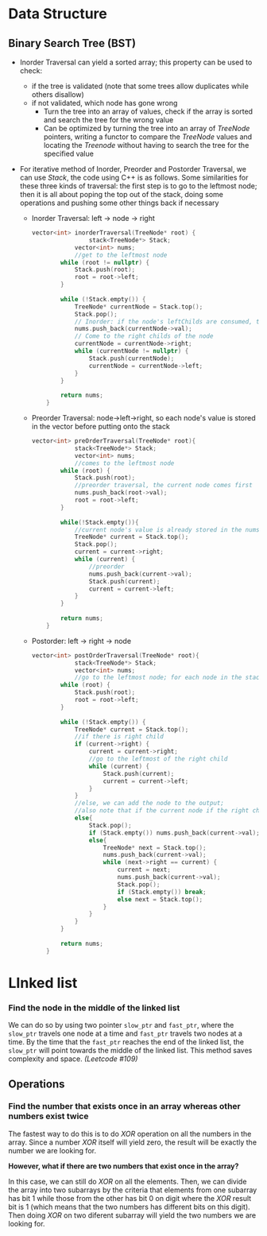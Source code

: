 # Data Structure

## Binary Search Tree (BST)

- Inorder Traversal can yield a sorted array; this property can be used to check:

  - if the tree is validated (note that some trees allow duplicates while others disallow)
  - if not validated, which node has gone wrong
    - Turn the tree into an array of values, check if the array is sorted and search the tree for the wrong value
    - Can be optimized by turning the tree into an array of *TreeNode* pointers, writing a functor to compare the *TreeNode* values and locating the *Treenode* without having to search the tree for the specified value

- For iterative method of Inorder, Preorder and Postorder Traversal, we can use *Stack*, the code using C++ is as follows. Some similarities for these three kinds of traversal: the first step is to go to the leftmost node; then it is all about poping the top out of the stack, doing some operations and pushing some other things back if necessary

  - Inorder Traversal: left -> node -> right

    ```c++
    vector<int> inorderTraversal(TreeNode* root) {
    				stack<TreeNode*> Stack;
        		vector<int> nums;
        		//get to the leftmost node
            while (root != nullptr) {
                Stack.push(root);
                root = root->left;
            }
            
            while (!Stack.empty()) {
                TreeNode* currentNode = Stack.top();
                Stack.pop();
                // Inorder: if the node's leftChilds are consumed, then it comes to the node itself
                nums.push_back(currentNode->val);
                // Come to the right childs of the node
                currentNode = currentNode->right;
                while (currentNode != nullptr) {
                    Stack.push(currentNode);
                    currentNode = currentNode->left;
                }
            }
            
            return nums;
        }
    ```

  - Preorder Traversal: node->left->right, so each node's value is stored in the vector before putting onto the stack

    ```c++
    vector<int> preOrderTraversal(TreeNode* root){
      			stack<TreeNode*> Stack;
        		vector<int> nums;
      			//comes to the leftmost node
            while (root) {
                Stack.push(root);
                //preorder traversal, the current node comes first
                nums.push_back(root->val);
                root = root->left;
            }
            
            while(!Stack.empty()){
                //current node's value is already stored in the nums vector
                TreeNode* current = Stack.top();
                Stack.pop();
                current = current->right;
                while (current) {
                    //preorder
                    nums.push_back(current->val);
                    Stack.push(current);
                    current = current->left;
                }
            }
            
            return nums;
        }
    ```
  
  - Postorder: left -> right -> node
  
    ```c++
    vector<int> postOrderTraversal(TreeNode* root){
      			stack<TreeNode*> Stack;
        		vector<int> nums;
      			//go to the leftmost node; for each node in the stack, the left child will come before the node
            while (root) {
                Stack.push(root);
                root = root->left;
            }
            
            while (!Stack.empty()) {
                TreeNode* current = Stack.top();
                //if there is right child
                if (current->right) {
                    current = current->right;
                    //go to the leftmost of the right child
                    while (current) {
                        Stack.push(current);
                        current = current->left;
                    }
                }
                //else, we can add the node to the output;
                //also note that if the current node if the right child of the previous node, we can add the chain to the output as well
                else{
                    Stack.pop();
                    if (Stack.empty()) nums.push_back(current->val);
                    else{
                        TreeNode* next = Stack.top();
                        nums.push_back(current->val);
                        while (next->right == current) {
                            current = next;
                            nums.push_back(current->val);
                            Stack.pop();
                            if (Stack.empty()) break;
                            else next = Stack.top();
                        }
                    }
                }
            }
            
            return nums;
        }
    ```



# LInked list

### Find the node in the middle of the linked list

We can do so by using two pointer `slow_ptr` and `fast_ptr`, where the `slow_ptr` travels one node at a time and `fast_ptr` travels two nodes at a time. By the time that the `fast_ptr` reaches the end of the linked list, the `slow_ptr` will point towards the middle of the linked list. This method saves complexity and space. *(Leetcode #109)*



## Operations

### Find the number that exists once in an array whereas other numbers exist twice

The fastest way to do this is to do *XOR* operation on all the numbers in the array. Since a number *XOR* itself will yield zero, the result will be exactly the number we are looking for.

**However, what if there are two numbers that exist once in the array?**

In this case, we can still do *XOR* on all the elements. Then, we can divide the array into two subarrays by the criteria that elements from one subarray has bit 1 while those from the other has bit 0 on digit where the *XOR* result bit is 1 (which means that the two numbers has different bits on this digit). Then doing *XOR* on two diferent subarray will yield the two numbers we are looking for.

